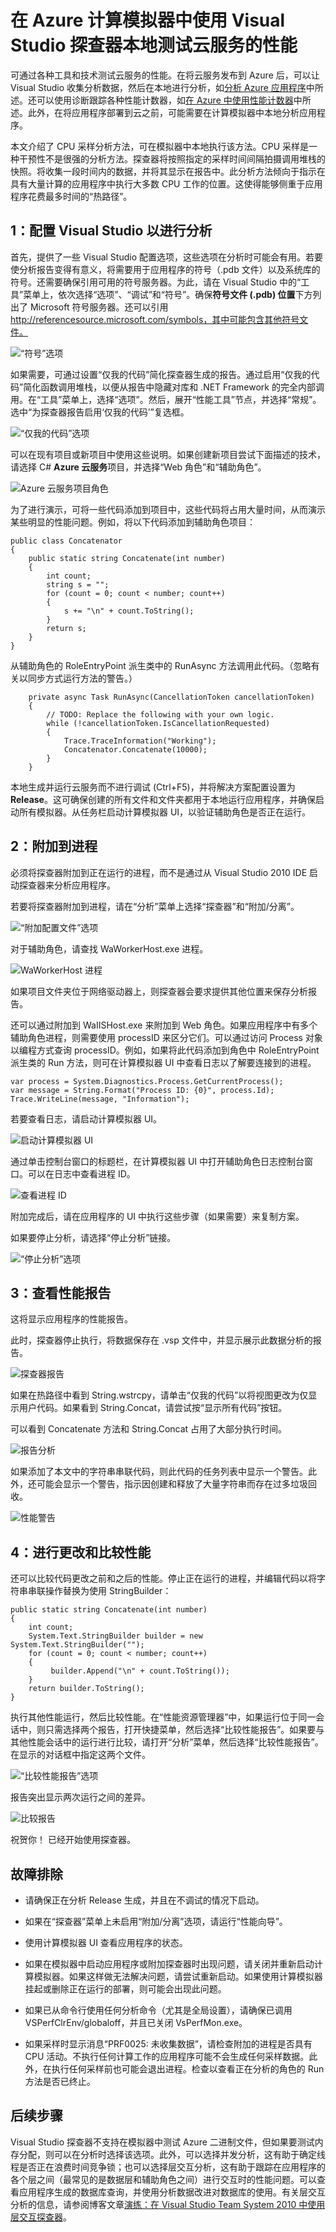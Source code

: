 <properties 
	pageTitle="在计算模拟器中本地分析云服务 | Azure" 
	services="cloud-services"
	description="使用 Visual Studio 探查器调查云服务中的性能问题" 
	documentationCenter=""
	authors="TomArcher" 
	manager="douge" 
	editor=""
	tags="" 
	/>  


<tags 
	ms.service="cloud-services" 
	ms.date="07/30/2016" 
	wacn.date="04/20/2016"/>

# 在 Azure 计算模拟器中使用 Visual Studio 探查器本地测试云服务的性能

可通过各种工具和技术测试云服务的性能。在将云服务发布到 Azure 后，可以让 Visual Studio 收集分析数据，然后在本地进行分析，如[分析 Azure 应用程序][1]中所述。还可以使用诊断跟踪各种性能计数器，如[在 Azure 中使用性能计数器][2]中所述。此外，在将应用程序部署到云之前，可能需要在计算模拟器中本地分析应用程序。

本文介绍了 CPU 采样分析方法，可在模拟器中本地执行该方法。CPU 采样是一种干预性不是很强的分析方法。探查器将按照指定的采样时间间隔拍摄调用堆栈的快照。将收集一段时间内的数据，并将其显示在报告中。此分析方法倾向于指示在具有大量计算的应用程序中执行大多数 CPU 工作的位置。这使得能够侧重于应用程序花费最多时间的“热路径”。



## 1：配置 Visual Studio 以进行分析

首先，提供了一些 Visual Studio 配置选项，这些选项在分析时可能会有用。若要使分析报告变得有意义，将需要用于应用程序的符号（.pdb 文件）以及系统库的符号。还需要确保引用可用的符号服务器。为此，请在 Visual Studio 中的“工具”菜单上，依次选择“选项”、“调试”和“符号”。确保**符号文件 (.pdb) 位置**下方列出了 Microsoft 符号服务器。还可以引用 http://referencesource.microsoft.com/symbols，其中可能包含其他符号文件。

![“符号”选项][4]

如果需要，可通过设置“仅我的代码”简化探查器生成的报告。通过启用“仅我的代码”简化函数调用堆栈，以便从报告中隐藏对库和 .NET Framework 的完全内部调用。在“工具”菜单上，选择“选项”。然后，展开“性能工具”节点，并选择“常规”。选中“为探查器报告启用‘仅我的代码’”复选框。

![“仅我的代码”选项][17]

可以在现有项目或新项目中使用这些说明。如果创建新项目尝试下面描述的技术，请选择 C# **Azure 云服务**项目，并选择“Web 角色”和“辅助角色”。

![Azure 云服务项目角色][5]

为了进行演示，可将一些代码添加到项目中，这些代码将占用大量时间，从而演示某些明显的性能问题。例如，将以下代码添加到辅助角色项目：

	public class Concatenator
	{
	    public static string Concatenate(int number)
	    {
	        int count;
	        string s = "";
	        for (count = 0; count < number; count++)
	        {
	            s += "\n" + count.ToString();
	        }
	        return s;
	    }
	}

从辅助角色的 RoleEntryPoint 派生类中的 RunAsync 方法调用此代码。（忽略有关以同步方式运行方法的警告。）

        private async Task RunAsync(CancellationToken cancellationToken)
        {
            // TODO: Replace the following with your own logic.
            while (!cancellationToken.IsCancellationRequested)
            {
                Trace.TraceInformation("Working");
                Concatenator.Concatenate(10000);
            }
        }

本地生成并运行云服务而不进行调试 (Ctrl+F5)，并将解决方案配置设置为 **Release**。这可确保创建的所有文件和文件夹都用于本地运行应用程序，并确保启动所有模拟器。从任务栏启动计算模拟器 UI，以验证辅助角色是否正在运行。

## 2：附加到进程

必须将探查器附加到正在运行的进程，而不是通过从 Visual Studio 2010 IDE 启动探查器来分析应用程序。

若要将探查器附加到进程，请在“分析”菜单上选择“探查器”和“附加/分离”。

![“附加配置文件”选项][6]

对于辅助角色，请查找 WaWorkerHost.exe 进程。

![WaWorkerHost 进程][7]

如果项目文件夹位于网络驱动器上，则探查器会要求提供其他位置来保存分析报告。

 还可以通过附加到 WaIISHost.exe 来附加到 Web 角色。如果应用程序中有多个辅助角色进程，则需要使用 processID 来区分它们。可以通过访问 Process 对象以编程方式查询 processID。例如，如果将此代码添加到角色中 RoleEntryPoint 派生类的 Run 方法，则可在计算模拟器 UI 中查看日志以了解要连接到的进程。

	var process = System.Diagnostics.Process.GetCurrentProcess();
	var message = String.Format("Process ID: {0}", process.Id);
	Trace.WriteLine(message, "Information");

若要查看日志，请启动计算模拟器 UI。

![启动计算模拟器 UI][8]

通过单击控制台窗口的标题栏，在计算模拟器 UI 中打开辅助角色日志控制台窗口。可以在日志中查看进程 ID。

![查看进程 ID][9]

附加完成后，请在应用程序的 UI 中执行这些步骤（如果需要）来复制方案。

如果要停止分析，请选择“停止分析”链接。

![“停止分析”选项][10]

## 3：查看性能报告

这将显示应用程序的性能报告。

此时，探查器停止执行，将数据保存在 .vsp 文件中，并显示展示此数据分析的报告。

![探查器报告][11]


如果在热路径中看到 String.wstrcpy，请单击“仅我的代码”以将视图更改为仅显示用户代码。如果看到 String.Concat，请尝试按“显示所有代码”按钮。

可以看到 Concatenate 方法和 String.Concat 占用了大部分执行时间。

![报告分析][12]

如果添加了本文中的字符串串联代码，则此代码的任务列表中显示一个警告。此外，还可能会显示一个警告，指示因创建和释放了大量字符串而存在过多垃圾回收。

![性能警告][14]

## 4：进行更改和比较性能

还可以比较代码更改之前和之后的性能。停止正在运行的进程，并编辑代码以将字符串串联操作替换为使用 StringBuilder：

	public static string Concatenate(int number)
	{
	    int count;
	    System.Text.StringBuilder builder = new System.Text.StringBuilder("");
	    for (count = 0; count < number; count++)
	    {
	         builder.Append("\n" + count.ToString());
	    }
	    return builder.ToString();
	}

执行其他性能运行，然后比较性能。在“性能资源管理器”中，如果运行位于同一会话中，则只需选择两个报告，打开快捷菜单，然后选择“比较性能报告”。如果要与其他性能会话中的运行进行比较，请打开“分析”菜单，然后选择“比较性能报告”。在显示的对话框中指定这两个文件。

![“比较性能报告”选项][15]

报告突出显示两次运行之间的差异。

![比较报告][16]

祝贺你！ 已经开始使用探查器。

## 故障排除

- 请确保正在分析 Release 生成，并且在不调试的情况下启动。

- 如果在“探查器”菜单上未启用“附加/分离”选项，请运行“性能向导”。

- 使用计算模拟器 UI 查看应用程序的状态。

- 如果在模拟器中启动应用程序或附加探查器时出现问题，请关闭并重新启动计算模拟器。如果这样做无法解决问题，请尝试重新启动。如果使用计算模拟器挂起或删除正在运行的部署，则可能会出现此问题。

- 如果已从命令行使用任何分析命令（尤其是全局设置），请确保已调用 VSPerfClrEnv/globaloff，并且已关闭 VsPerfMon.exe。

- 如果采样时显示消息“PRF0025: 未收集数据”，请检查附加的进程是否具有 CPU 活动。不执行任何计算工作的应用程序可能不会生成任何采样数据。此外，在执行任何采样前也可能会退出进程。检查以查看正在分析的角色的 Run 方法是否已终止。

## 后续步骤

Visual Studio 探查器不支持在模拟器中测试 Azure 二进制文件，但如果要测试内存分配，则可以在分析时选择该选项。此外，可以选择并发分析，这有助于确定线程是否正在浪费时间竞争锁；也可以选择层交互分析，这有助于跟踪在应用程序的各个层之间（最常见的是数据层和辅助角色之间）进行交互时的性能问题。可以查看应用程序生成的数据库查询，并使用分析数据改进对数据库的使用。有关层交互分析的信息，请参阅博客文章[演练：在 Visual Studio Team System 2010 中使用层交互探查器][3]。



[1]: http://msdn.microsoft.com/zh-cn/library/azure/hh369930.aspx
[2]: http://msdn.microsoft.com/zh-cn/library/azure/hh411542.aspx
[3]: http://blogs.msdn.com/b/habibh/archive/2009/06/30/walkthrough-using-the-tier-interaction-profiler-in-visual-studio-team-system-2010.aspx
[4]: ./media/cloud-services-performance-testing-visual-studio-profiler/ProfilingLocally09.png
[5]: ./media/cloud-services-performance-testing-visual-studio-profiler/ProfilingLocally10.png
[6]: ./media/cloud-services-performance-testing-visual-studio-profiler/ProfilingLocally02.png
[7]: ./media/cloud-services-performance-testing-visual-studio-profiler/ProfilingLocally05.png
[8]: ./media/cloud-services-performance-testing-visual-studio-profiler/ProfilingLocally010.png
[9]: ./media/cloud-services-performance-testing-visual-studio-profiler/ProfilingLocally07.png
[10]: ./media/cloud-services-performance-testing-visual-studio-profiler/ProfilingLocally06.png
[11]: ./media/cloud-services-performance-testing-visual-studio-profiler/ProfilingLocally03.png
[12]: ./media/cloud-services-performance-testing-visual-studio-profiler/ProfilingLocally011.png
[14]: ./media/cloud-services-performance-testing-visual-studio-profiler/ProfilingLocally04.png
[15]: ./media/cloud-services-performance-testing-visual-studio-profiler/ProfilingLocally013.png
[16]: ./media/cloud-services-performance-testing-visual-studio-profiler/ProfilingLocally012.png
[17]: ./media/cloud-services-performance-testing-visual-studio-profiler/ProfilingLocally08.png
 

<!---HONumber=Mooncake_Quality_Review_1215_2016-->